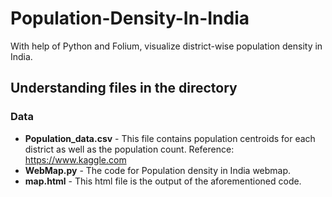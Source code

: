 # Population-Density-In-India
With help of Python and Folium, visualize district-wise population density in India.

## Understanding files in the directory

### Data
* **Population_data.csv** - This file contains population centroids for each district as well as the population count. Reference: https://www.kaggle.com
* **WebMap.py** - The code for Population density in India webmap.
* **map.html** - This html file is the output of the aforementioned code.
